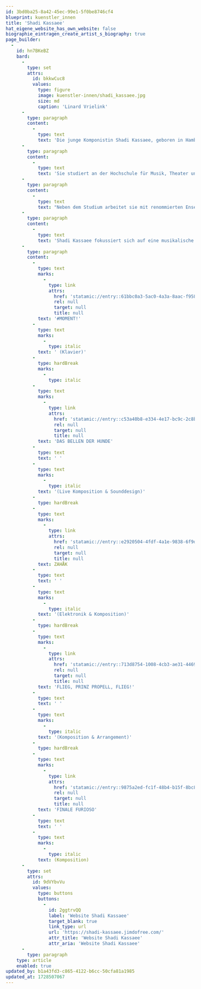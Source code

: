 ```yaml
---
id: 3bd0ba25-8a42-45ec-99e1-5f0be8746cf4
blueprint: kuenstler_innen
title: 'Shadi Kassaee'
hat_eigene_website_has_own_website: false
biographie_eintragen_create_artist_s_biography: true
page_builder:
  -
    id: hn7BKeBZ
    bard:
      -
        type: set
        attrs:
          id: bkkwCuc8
          values:
            type: figure
            image: kuenstler-innen/shadi_kassaee.jpg
            size: md
            caption: 'Linard Vrielink'
      -
        type: paragraph
        content:
          -
            type: text
            text: 'Die junge Komponistin Shadi Kassaee, geboren in Hamburg, erhält schon im frühen Alter zahlreiche Preise und Stipendien, darunter Förderpreise von der Jeunesses Musicales in Weikersheim, den Bundespreis von Jugend Musiziert und die Begabtenförderung vom Hamburger Konservatorium.'
      -
        type: paragraph
        content:
          -
            type: text
            text: 'Sie studiert an der Hochschule für Musik, Theater und Medien Hannover Komposition und elektroakustische Komposition bei Gordon Williamson, Ming Tsao und Joachim Heintz in Hannover.'
      -
        type: paragraph
        content:
          -
            type: text
            text: "Neben dem Studium arbeitet sie mit renommierten Ensembles zusammen, wie beispielsweise den MIRROR STRINGS, die 2020 ihre neue CD „Dedication“ mit ihrer Komposition „le miroir magique“ veröffentlichen. Auch das VOKTETT HANNOVER vergibt im Rahmen ihres Projekts „Glaube-Krise-Hoffnung“ einen der Kompositionsaufträge und somit einen Förderpreis an Shadi Kassaee. Ihre neuste Komposition „Zahåk“ für Musiktheater wird im Mai 2022 im Klecks Theater Hannover uraufgeführt.\_"
      -
        type: paragraph
        content:
          -
            type: text
            text: 'Shadi Kassaee fokussiert sich auf eine musikalische Sprache, die sich aufgrund ihrer Herkunft mit traditionell persischen und neuen westlichen Klängen und Spieltechniken mischt.'
      -
        type: paragraph
        content:
          -
            type: text
            marks:
              -
                type: link
                attrs:
                  href: 'statamic://entry::61bbc0a3-5ac0-4a3a-8aac-f95834419f12'
                  rel: null
                  target: null
                  title: null
            text: '#MOMENT!'
          -
            type: text
            marks:
              -
                type: italic
            text: ' (Klavier)'
          -
            type: hardBreak
            marks:
              -
                type: italic
          -
            type: text
            marks:
              -
                type: link
                attrs:
                  href: 'statamic://entry::c53a40b8-e334-4e17-bc9c-2c8b7c687da5'
                  rel: null
                  target: null
                  title: null
            text: 'DAS BELLEN DER HUNDE'
          -
            type: text
            text: ' '
          -
            type: text
            marks:
              -
                type: italic
            text: '(Live Komposition & Sounddesign)'
          -
            type: hardBreak
          -
            type: text
            marks:
              -
                type: link
                attrs:
                  href: 'statamic://entry::e2920504-4fdf-4a1e-9838-6f9d211aa752'
                  rel: null
                  target: null
                  title: null
            text: ZAHÅK
          -
            type: text
            text: ' '
          -
            type: text
            marks:
              -
                type: italic
            text: '(Elektronik & Komposition)'
          -
            type: hardBreak
          -
            type: text
            marks:
              -
                type: link
                attrs:
                  href: 'statamic://entry::713d8754-1008-4cb3-ae31-4469a5028ec6'
                  rel: null
                  target: null
                  title: null
            text: 'FLIEG, PRINZ PROPELL, FLIEG!'
          -
            type: text
            text: ' '
          -
            type: text
            marks:
              -
                type: italic
            text: '(Komposition & Arrangement)'
          -
            type: hardBreak
          -
            type: text
            marks:
              -
                type: link
                attrs:
                  href: 'statamic://entry::9875a2ed-fc1f-48b4-b15f-8bc8317b9cf4'
                  rel: null
                  target: null
                  title: null
            text: 'FINALE FURIOSO'
          -
            type: text
            text: ' '
          -
            type: text
            marks:
              -
                type: italic
            text: (Komposition)
      -
        type: set
        attrs:
          id: 9dVYbvVu
          values:
            type: buttons
            buttons:
              -
                id: 2ggtrvQQ
                label: 'Website Shadi Kassaee'
                target_blank: true
                link_type: url
                url: 'https://shadi-kassaee.jimdofree.com/'
                attr_title: 'Website Shadi Kassaee'
                attr_aria: 'Website Shadi Kassaee'
      -
        type: paragraph
    type: article
    enabled: true
updated_by: b1a43fd3-c865-4122-b6cc-50cfa81a1985
updated_at: 1728507067
---
```

